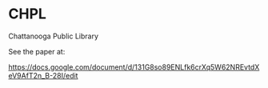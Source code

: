 # CHPL
Chattanooga Public Library

See the paper at:

https://docs.google.com/document/d/131G8so89ENLfk6crXq5W62NREvtdXeV9AfT2n_B-28I/edit

